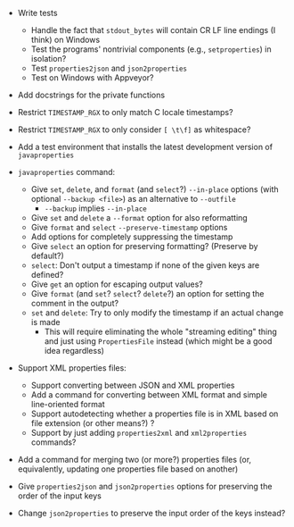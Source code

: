 - Write tests
    - Handle the fact that `stdout_bytes` will contain CR LF line endings (I
      think) on Windows
    - Test the programs' nontrivial components (e.g., `setproperties`) in
      isolation?
    - Test `properties2json` and `json2properties`
    - Test on Windows with Appveyor?
- Add docstrings for the private functions
- Restrict `TIMESTAMP_RGX` to only match C locale timestamps?
- Restrict `TIMESTAMP_RGX` to only consider `[ \t\f]` as whitespace?
- Add a test environment that installs the latest development version of
  `javaproperties`

- `javaproperties` command:
    - Give `set`, `delete`, and `format` (and `select`?) `--in-place` options
      (with optional `--backup <file>`) as an alternative to `--outfile`
        - `--backup` implies `--in-place`
    - Give `set` and `delete` a `--format` option for also reformatting
    - Give `format` and `select` `--preserve-timestamp` options
    - Add options for completely suppressing the timestamp
    - Give `select` an option for preserving formatting? (Preserve by default?)
    - `select`: Don't output a timestamp if none of the given keys are defined?
    - Give `get` an option for escaping output values?
    - Give `format` (and `set`? `select`? `delete`?) an option for setting the
      comment in the output?
    - `set` and `delete`: Try to only modify the timestamp if an actual change
      is made
        - This will require eliminating the whole "streaming editing" thing and
          just using `PropertiesFile` instead (which might be a good idea
          regardless)

- Support XML properties files:
    - Support converting between JSON and XML properties
    - Add a command for converting between XML format and simple line-oriented
      format
    - Support autodetecting whether a properties file is in XML based on file
      extension (or other means?) ?
    - Support by just adding `properties2xml` and `xml2properties` commands?

- Add a command for merging two (or more?) properties files (or, equivalently,
  updating one properties file based on another)
- Give `properties2json` and `json2properties` options for preserving the order
  of the input keys
- Change `json2properties` to preserve the input order of the keys instead?
